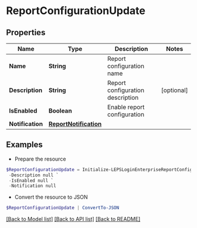 # ReportConfigurationUpdate
## Properties

Name | Type | Description | Notes
------------ | ------------- | ------------- | -------------
**Name** | **String** | Report configuration name | 
**Description** | **String** | Report configuration description | [optional] 
**IsEnabled** | **Boolean** | Enable report configuration | 
**Notification** | [**ReportNotification**](ReportNotification.md) |  | 

## Examples

- Prepare the resource
```powershell
$ReportConfigurationUpdate = Initialize-LEPSLoginEnterpriseReportConfigurationUpdate  -Name null `
 -Description null `
 -IsEnabled null `
 -Notification null
```

- Convert the resource to JSON
```powershell
$ReportConfigurationUpdate | ConvertTo-JSON
```

[[Back to Model list]](../README.md#documentation-for-models) [[Back to API list]](../README.md#documentation-for-api-endpoints) [[Back to README]](../README.md)

